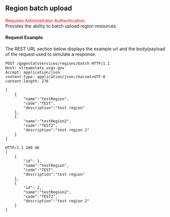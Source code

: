 ## Region batch upload
<span style="color:red">Requires Administrator Authentication</span>    
Provides the ability to batch upload region resources.

#### Request Example
The REST URL section below displays the example url and the body/payload of the request used to simulate a response.

```
POST /gagestatsservices/regions/batch HTTP/1.1
Host: streamstats.usgs.gov
Accept: application/json
content-type: application/json;charset=UTF-8
content-length: 276

[
	{
        "name":"testRegion",
        "code":"TEST",
        "description":"test region"
	},
	{
        "name":"testRegion2",
        "code":"TEST2",
        "description":"test region 2"
	}
]
```

```
HTTP/1.1 200 OK
[
	{
        "id": 1,
        "name":"testRegion",
        "code":"TEST",
        "description":"test region"
	},
	{
        "id": 2,
        "name":"testRegion2",
        "code":"TEST2",
        "description":"test region 2"
	}
]
```